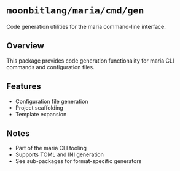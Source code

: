 # `moonbitlang/maria/cmd/gen`

Code generation utilities for the maria command-line interface.

## Overview

This package provides code generation functionality for maria CLI commands and configuration files.

## Features

- Configuration file generation
- Project scaffolding
- Template expansion

## Notes

- Part of the maria CLI tooling
- Supports TOML and INI generation
- See sub-packages for format-specific generators
